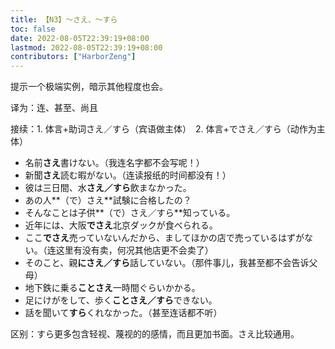 ```yaml
---
title: 【N3】～さえ、～すら
toc: false
date: 2022-08-05T22:39:19+08:00
lastmod: 2022-08-05T22:39:19+08:00
contributors: ["HarborZeng"]
---
```


提示一个极端实例，暗示其他程度也会。

译为：连、甚至、尚且

接续：1. 体言+助词さえ／すら（宾语做主体）　2. 体言+でさえ／すら（动作为主体）

- 名前**さえ**書けない。（我连名字都不会写呢！）
- 新聞**さえ**読む暇がない。（连读报纸的时间都没有！）
- 彼は三日間、水**さえ／すら**飲まなかった。
- あの人**（で）さえ**試験に合格したの？
- そんなことは子供**（で）さえ／すら**知っている。
- 近年には、大阪**でさえ**北京ダックが食べられる。
- ここ**でさえ**売っていないんだから、ましてほかの店で売っているはずがない。（连这里有没有卖，何况其他店更不会卖了）
- そのこと、親**にさえ／すら**話していない。（那件事儿，我甚至都不会告诉父母）
- 地下鉄に乗る**ことさえ**一時間ぐらいかかる。
- 足にけがをして、歩く**ことさえ／すら**できない。
- 話を聞いて**すら**くれなかった。（甚至连话都不听）

区别：すら更多包含轻视、蔑视的的感情，而且更加书面。さえ比较通用。

